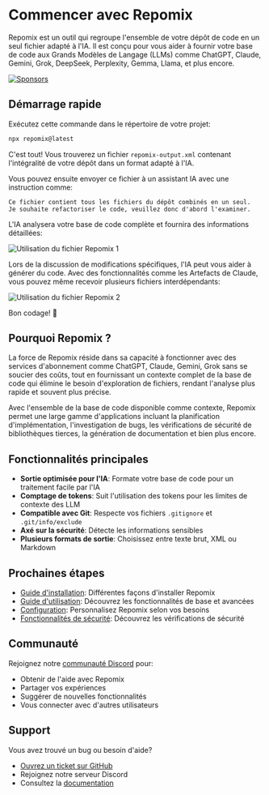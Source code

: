 # Commencer avec Repomix

<script setup>
import HomeBadges from '../../../components/HomeBadges.vue'
import YouTubeVideo from '../../../components/YouTubeVideo.vue'
import { VIDEO_IDS } from '../../../utils/videos'
</script>

Repomix est un outil qui regroupe l'ensemble de votre dépôt de code en un seul fichier adapté à l'IA. Il est conçu pour vous aider à fournir votre base de code aux Grands Modèles de Langage (LLMs) comme ChatGPT, Claude, Gemini, Grok, DeepSeek, Perplexity, Gemma, Llama, et plus encore.

<YouTubeVideo :videoId="VIDEO_IDS.REPOMIX_DEMO" />

<HomeBadges />

[![Sponsors](https://cdn.jsdelivr.net/gh/yamadashy/sponsor-list/sponsors/sponsors.png)](https://github.com/sponsors/yamadashy)

## Démarrage rapide

Exécutez cette commande dans le répertoire de votre projet:

```bash
npx repomix@latest
```

C'est tout! Vous trouverez un fichier `repomix-output.xml` contenant l'intégralité de votre dépôt dans un format adapté à l'IA.

Vous pouvez ensuite envoyer ce fichier à un assistant IA avec une instruction comme:

```
Ce fichier contient tous les fichiers du dépôt combinés en un seul.
Je souhaite refactoriser le code, veuillez donc d'abord l'examiner.
```

L'IA analysera votre base de code complète et fournira des informations détaillées:

![Utilisation du fichier Repomix 1](/images/docs/repomix-file-usage-1.png)

Lors de la discussion de modifications spécifiques, l'IA peut vous aider à générer du code. Avec des fonctionnalités comme les Artefacts de Claude, vous pouvez même recevoir plusieurs fichiers interdépendants:

![Utilisation du fichier Repomix 2](/images/docs/repomix-file-usage-2.png)

Bon codage! 🚀

## Pourquoi Repomix ?

La force de Repomix réside dans sa capacité à fonctionner avec des services d'abonnement comme ChatGPT, Claude, Gemini, Grok sans se soucier des coûts, tout en fournissant un contexte complet de la base de code qui élimine le besoin d'exploration de fichiers, rendant l'analyse plus rapide et souvent plus précise.

Avec l'ensemble de la base de code disponible comme contexte, Repomix permet une large gamme d'applications incluant la planification d'implémentation, l'investigation de bugs, les vérifications de sécurité de bibliothèques tierces, la génération de documentation et bien plus encore.

## Fonctionnalités principales

- **Sortie optimisée pour l'IA**: Formate votre base de code pour un traitement facile par l'IA
- **Comptage de tokens**: Suit l'utilisation des tokens pour les limites de contexte des LLM
- **Compatible avec Git**: Respecte vos fichiers `.gitignore` et `.git/info/exclude`
- **Axé sur la sécurité**: Détecte les informations sensibles
- **Plusieurs formats de sortie**: Choisissez entre texte brut, XML ou Markdown

## Prochaines étapes

- [Guide d'installation](installation.md): Différentes façons d'installer Repomix
- [Guide d'utilisation](usage.md): Découvrez les fonctionnalités de base et avancées
- [Configuration](configuration.md): Personnalisez Repomix selon vos besoins
- [Fonctionnalités de sécurité](security.md): Découvrez les vérifications de sécurité

## Communauté

Rejoignez notre [communauté Discord](https://discord.gg/wNYzTwZFku) pour:
- Obtenir de l'aide avec Repomix
- Partager vos expériences
- Suggérer de nouvelles fonctionnalités
- Vous connecter avec d'autres utilisateurs

## Support

Vous avez trouvé un bug ou besoin d'aide?
- [Ouvrez un ticket sur GitHub](https://github.com/yamadashy/repomix/issues)
- Rejoignez notre serveur Discord
- Consultez la [documentation](https://repomix.com)
